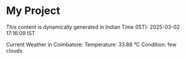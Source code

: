 # My Project

This content is dynamically generated in Indian Time (IST): 2025-03-02 17:16:09 IST


Current Weather in Coimbatore:
Temperature: 33.88 °C
Condition: few clouds
